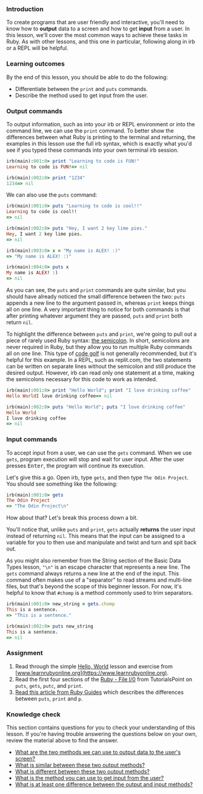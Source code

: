### Introduction
To create programs that are user friendly and interactive, you'll need to know how to **output** data to a screen and how to get **input** from a user. In this lesson, we'll cover the most common ways to achieve these tasks in Ruby. As with other lessons, and this one in particular, following along in irb or a REPL will be helpful.

### Learning outcomes
By the end of this lesson, you should be able to do the following:

 - Differentiate between the `print` and `puts` commands.
 - Describe the method used to get input from the user.

### Output commands
To output information, such as into your irb or REPL environment or into the command line, we can use the `print` command. To better show the differences between what Ruby is printing to the terminal and returning, the examples in this lesson use the full irb syntax, which is exactly what you'd see if you typed these commands into your own terminal irb session.

~~~ruby
irb(main):001:0> print "Learning to code is FUN!"
Learning to code is FUN!=> nil

irb(main):002:0> print "1234"
1234=> nil
~~~

We can also use the `puts` command:

~~~ruby
irb(main):001:0> puts "Learning to code is cool!!"
Learning to code is cool!!
=> nil

irb(main):002:0> puts "Hey, I want 2 key lime pies."
Hey, I want 2 key lime pies.
=> nil

irb(main):003:0> x = "My name is ALEX! :)"
=> "My name is ALEX! :)"

irb(main):004:0> puts x
My name is ALEX! :)
=> nil
~~~

As you can see, the `puts` and `print` commands are quite similar, but you should have already noticed the small difference between the two: `puts` appends a new line to the argument passed in, whereas `print` keeps things all on one line. A very important thing to notice for both commands is that after printing whatever argument they are passed, `puts` and `print` both return `nil`.

To highlight the difference between `puts` and `print`, we're going to pull out a piece of rarely used Ruby syntax: [the semicolon](https://stackoverflow.com/questions/3953846/can-you-use-semicolons-in-ruby). In short, semicolons are never required in Ruby, but they allow you to run multiple Ruby commands all on one line. This type of [code golf](https://en.wikipedia.org/wiki/Code_golf) is not generally recommended, but it's helpful for this example. In a REPL, such as replit.com, the two statements can be written on separate lines without the semicolon and still produce the desired output. However, irb can read only one statement at a time, making the semicolons necessary for this code to work as intended.

~~~ruby
irb(main):001:0> print "Hello World"; print "I love drinking coffee"
Hello WorldI love drinking coffee=> nil

irb(main):002:0> puts "Hello World"; puts "I love drinking coffee"
Hello World
I love drinking coffee
=> nil
~~~

### Input commands
To accept input from a user, we can use the `gets` command. When we use `gets`, program execution will stop and wait for user input. After the user presses <kbd>Enter</kbd>, the program will continue its execution.

Let's give this a go. Open irb, type `gets`, and then type `The Odin Project`. You should see something like the following:

~~~ruby
irb(main):001:0> gets
The Odin Project
=> "The Odin Project\n"
~~~

How about that? Let's break this process down a bit.

You'll notice that, unlike `puts` and `print`, `gets` actually **returns** the user input instead of returning `nil`. This means that the input can be assigned to a variable for you to then use and manipulate and twist and turn and spit back out.

As you might also remember from the String section of the Basic Data Types lesson, `"\n"` is an escape character that represents a new line. The `gets` command always returns a new line at the end of the input. This command often makes use of a "separator" to read streams and multi-line files, but that's beyond the scope of this beginner lesson. For now, it's helpful to know that `#chomp` is a method commonly used to trim separators.

~~~ruby
irb(main):001:0> new_string = gets.chomp
This is a sentence.
=> "This is a sentence."

irb(main):002:0> puts new_string
This is a sentence.
=> nil
~~~

### Assignment
<div class="lesson-content__panel" markdown="1">

1. Read through the simple [Hello, World](https://www.learnrubyonline.org/en/Hello_World) lesson and exercise from [www.learnrubyonline.org](https://www.learnrubyonline.org).
2. Read the first four sections of the [Ruby - File I/0](https://www.tutorialspoint.com/ruby/ruby_input_output.htm) from TutorialsPoint on `puts`, `gets`, `putc`, and `print`.
3. [Read this article from Ruby Guides](https://www.rubyguides.com/2018/10/puts-vs-print/) which describes the differences between `puts`, `print` and `p`.
</div>

### Knowledge check
This section contains questions for you to check your understanding of this lesson. If you're having trouble answering the questions below on your own, review the material above to find the answer.

* <a class="knowledge-check-link" href="#output-commands">What are the two methods we can use to output data to the user's screen? </a>
* <a class="knowledge-check-link" href="#output-commands">What is similar between these two output methods? </a>
* <a class="knowledge-check-link" href="#output-commands">What is different between these two output methods? </a>
* <a class="knowledge-check-link" href="#input-commands">What is the method you can use to get input from the user? </a>
* <a class="knowledge-check-link" href="#input-commands">What is at least one difference between the output and input methods? </a>
